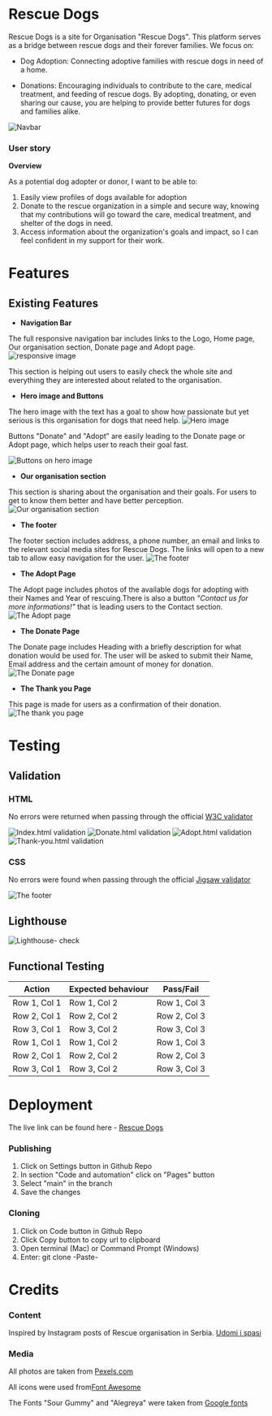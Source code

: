 # Rescue Dogs
Rescue Dogs is a site for Organisation "Rescue Dogs". This platform serves as a bridge between rescue dogs and their forever families. We focus on:

+ Dog Adoption: Connecting adoptive families with rescue dogs in need of a home.

+ Donations: Encouraging individuals to contribute to the care, medical treatment, and feeding of rescue dogs.
By adopting, donating, or even sharing our cause, you are helping to provide better futures for dogs and families alike.

![Navbar](assets/images/responsive.webp)

### **User story**
**Overview**

As a potential dog adopter or donor, I want to be able to:
1. Easily view profiles of dogs available for adoption
2. Donate to the rescue organization in a simple and secure way, knowing that my contributions will go toward the care, medical treatment, and shelter of the dogs in need.
3.  Access information about the organization's goals and impact, so I can feel confident in my support for their work.






# Features

 ## Existing Features

+ **Navigation Bar**

The full responsive navigation bar includes links to the Logo, Home page, Our organisation section, Donate page and  Adopt page.
![responsive image](assets/images/navbar.webp)


This section is helping out users to easily check the whole site and everything they are interested about related to the organisation.

+ **Hero image and Buttons**

The hero image with the text has a goal to show how passionate but yet serious is this organisation for dogs that need help. 
![Hero image](assets/images/Hero%20image%20with%20text.webp)

Buttons "Donate" and "Adopt" are easily leading to the Donate page or Adopt page, which helps user to reach their goal fast.

![Buttons on hero image](assets/images/Buttons%20on%20hero%20image.webp)

+ **Our organisation section**

This section is sharing about the organisation and their goals. For users to get to know them better and have better perception.
![Our organisation section](assets/images/our%20section%20readme%20.webp)

+ **The footer**

The footer section includes address, a phone number, an email and links to the relevant social media sites for Rescue Dogs. The links will open to a new tab to allow easy navigation for the user.
![The footer](assets/images/Footer.webp)

+ **The Adopt Page**

The Adopt page includes photos of the available dogs for adopting with their Names and Year of rescuing.There is also a button *"Contact us for more informations!"* that is leading users to the Contact section.
![The Adopt page](assets/images/adopt%20page%20readme.webp)

+ **The Donate Page**

The Donate page includes Heading with a briefly description for what donation would be used for. 
The user will be asked to submit their Name, Email address and the certain amount of money for donation.
![The Donate page](assets/images/Donate%20page.webp)


+ **The Thank you Page**

This page is made for users as a confirmation of their  donation.
![The thank you page](assets/images/Thank%20you%20page.webp)

# Testing

## Validation

### **HTML**

No errors were returned when passing through the official [W3C validator](https://validator.w3.org/)

![Index.html validation](assets/images/index-validate.png)
![Donate.html validation](assets/images/donate-validate.png)
![Adopt.html validation](assets/images/adopt-validate.png)
![Thank-you.html validation](assets/images/thank-you-validate.png)

### **CSS**

No errors were found when passing through the official [Jigsaw validator](https://jigsaw.w3.org/css-validator/)

![The footer](assets/images/css-validate.png)

## Lighthouse

![Lighthouse- check](assets/images/lighthouse.png)

## Functional Testing

| Action      | Expected behaviour       | Pass/Fail       |
|----------------|----------------|----------------|
| Row 1, Col 1   | Row 1, Col 2   | Row 1, Col 3   |
| Row 2, Col 1   | Row 2, Col 2   | Row 2, Col 3   |
| Row 3, Col 1   | Row 3, Col 2   | Row 3, Col 3   |
| Row 1, Col 1   | Row 1, Col 2   | Row 1, Col 3   |
| Row 2, Col 1   | Row 2, Col 2   | Row 2, Col 3   |
| Row 3, Col 1   | Row 3, Col 2   | Row 3, Col 3   |


# Deployment

 The live link can be found here - [Rescue Dogs](https://indiica.github.io/rescue-dogs/)

### Publishing
1. Click on Settings button in Github Repo
2. In section "Code and automation" click on "Pages" button
3. Select "main" in the branch
4. Save the changes

### Cloning
1. Click on Code button in Github Repo
2. Click Copy button to copy url to clipboard
3. Open terminal (Mac) or Command Prompt (Windows)
4. Enter: git clone -Paste-

# Credits

### **Content**

Inspired by Instagram posts of Rescue organisation in Serbia. [Udomi i spasi](https://www.instagram.com/udomi_i_spasi/)


 ### **Media**
All photos are taken from [Pexels.com](https://www.pexels.com/)

All icons were used from[Font Awesome](https://fontawesome.com)

The Fonts "Sour Gummy" and "Alegreya" were taken from [Google fonts](https://fonts.google.com/)